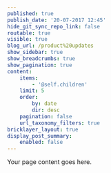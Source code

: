 ```yaml
---
published: true
publish_date: '20-07-2017 12:45'
hide_git_sync_repo_link: false
routable: true
visible: true
blog_url: /product%20updates
show_sidebar: true
show_breadcrumbs: true
show_pagination: true
content:
    items:
        - '@self.children'
    limit: 5
    order:
        by: date
        dir: desc
    pagination: false
    url_taxonomy_filters: true
bricklayer_layout: true
display_post_summary:
    enabled: false
---
```


Your page content goes here.